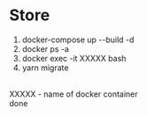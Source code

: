 # Store

1) docker-compose up --build -d
2) docker ps -a
3) docker exec -it XXXXX bash
4) yarn migrate

<br>
XXXXX - name of docker container
<br>
done

